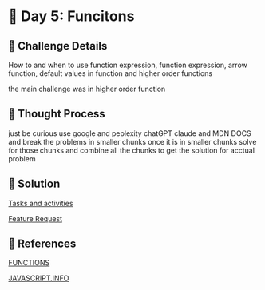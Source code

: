 # 🌟 Day 5: Funcitons

## 📜 Challenge Details

How to and when to use function expression, function expression, arrow function, default values in function and higher order functions 

the main challenge was in higher order function 

## 📝 Thought Process

just be curious use google and peplexity chatGPT claude and MDN DOCS and break the problems in smaller chunks once it is in smaller chunks solve for those chunks and combine all the chunks to get the solution for acctual problem

## 🔎 Solution

[Tasks and activities](https://github.com/SURENDRA-BABU-VUNNAM/JavaScript-30-Day-challenge/tree/main/05_Day_5_functions/01_tasks_and_activities)

[Feature Request](https://github.com/SURENDRA-BABU-VUNNAM/JavaScript-30-Day-challenge/tree/main/05_Day_5_functions/02_feature_request)

## 🔗 References

[FUNCTIONS](https://www.perplexity.ai/search/explain-me-about-functions-in-N7nmGfRPQ9iDcQP0TjCzKA)

[JAVASCRIPT.INFO](https://javascript.info/)